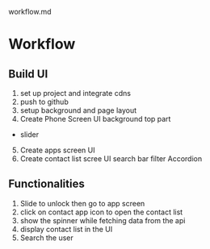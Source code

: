 workflow.md

# Workflow

## Build UI

1. set up project and integrate cdns
2. push to github
3. setup background and page layout
4. Create Phone Screen UI
   background
   top part

- slider

5. Create apps screen UI
6. Create contact list scree UI
   search bar
   filter
   Accordion

## Functionalities

1. Slide to unlock then go to app screen
2. click on contact app icon to open the contact list
3. show the spinner while fetching data from the api
4. display contact list in the UI
5. Search the user
